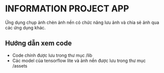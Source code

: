 # INFORMATION PROJECT APP

Ứng dụng chụp ảnh chèn ảnh nền có chức năng lưu ảnh và chia sẻ ảnh qua các ứng dụng khác. 

## Hướng dẫn xem code

- Code chính được lưu trong thư mục /lib
- Các model của tensorflow lite và ảnh nền được lưu trong thư mục /assets

